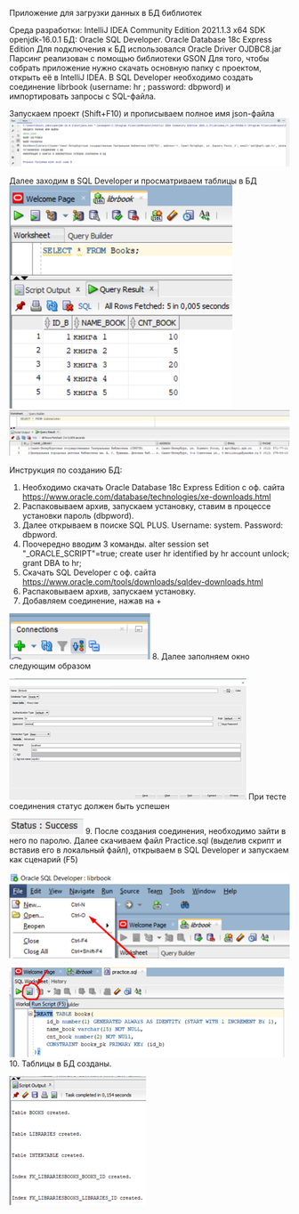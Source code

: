 Приложение для загрузки данных в БД библиотек

Среда разработки: IntelliJ IDEA Community Edition 2021.1.3 x64 
SDK openjdk-16.0.1 БД: Oracle SQL Developer. Оracle Database 18c Express Edition 
Для подключения к БД использовался Oracle Driver OJDBC8.jar Парсинг реализован с помощью библиотеки GSON
Для того, чтобы собрать приложение нужно скачать основную папку с проектом, открыть её в IntelliJ IDEA. 
В SQL Developer необходимо создать соединение librbook (username: hr ; password: dbpword) и импортировать запросы с SQL-файла.

Запускаем проект (Shift+F10) и прописываем полное имя json-файла
![alt text](https://github.com/Gamid-Dibirov/ParseProject/blob/main/img1.png?raw=true)

Далее заходим в SQL Developer и просматриваем таблицы в БД  
![alt text](https://github.com/Gamid-Dibirov/ParseProject/blob/main/img2.png?raw=true)
![alt text](https://github.com/Gamid-Dibirov/ParseProject/blob/main/img3.png?raw=true)

Инструкция по созданию БД:
1.	Необходимо скачать Oracle Database 18c Express Edition с оф. сайта https://www.oracle.com/database/technologies/xe-downloads.html
2.	Распаковываем архив, запускаем установку, ставим в процессе установки пароль (dbpword).
3.	Далее открываем в поиске SQL PLUS. Username: system. Password: dbpword.
4.	Поочередно вводим 3 команды.
alter session set "_ORACLE_SCRIPT"=true; 
create user hr identified by hr account unlock; 
grant DBA to hr;
5.	Скачать SQL Developer с оф. сайта
https://www.oracle.com/tools/downloads/sqldev-downloads.html
6.	Распаковываем архив, запускаем установку.
7.	Добавляем соединение, нажав на +

![alt text](https://github.com/Gamid-Dibirov/ParseProject/blob/main/4.png?raw=true)
8.	Далее заполняем окно следующим образом 

![alt text](https://github.com/Gamid-Dibirov/ParseProject/blob/main/5.png?raw=true)
При тесте соединения статус должен быть успешен

![alt text](https://github.com/Gamid-Dibirov/ParseProject/blob/main/6.png?raw=true)
9.	После создания соединения, необходимо зайти в него по паролю. Далее скачиваем файл Practice.sql (выделив скрипт и вставив его в локальный файл), открываем в SQL Developer и запускаем как сценарий (F5)

![alt text](https://github.com/Gamid-Dibirov/ParseProject/blob/main/7.png?raw=true)

![alt text](https://github.com/Gamid-Dibirov/ParseProject/blob/main/8.png?raw=true)
10.	Таблицы в БД созданы.

![alt text](https://github.com/Gamid-Dibirov/ParseProject/blob/main/9.png?raw=true)
